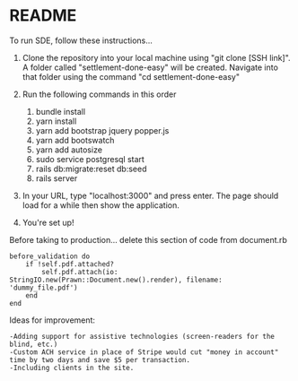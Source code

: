 # README

To run SDE, follow these instructions...

1. Clone the repository into your local machine using "git clone [SSH link]". A folder called "settlement-done-easy" will be created. Navigate into that folder using the command "cd settlement-done-easy"

2. Run the following commands in this order
    1) bundle install
    2) yarn install
    3) yarn add bootstrap jquery popper.js
    4) yarn add bootswatch
    5) yarn add autosize
    6) sudo service postgresql start
    7) rails db:migrate:reset db:seed
    8) rails server

3. In your URL, type "localhost:3000" and press enter. The page should load for a while then show the application.

4. You're set up!

Before taking to production...
delete this section of code from document.rb 
```
before_validation do
    if !self.pdf.attached?
        self.pdf.attach(io: StringIO.new(Prawn::Document.new().render), filename: 'dummy_file.pdf')
    end 
end
```

Ideas for improvement:
```
-Adding support for assistive technologies (screen-readers for the blind, etc.)
-Custom ACH service in place of Stripe would cut "money in account" time by two days and save $5 per transaction.
-Including clients in the site.
```
